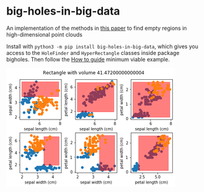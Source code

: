 # big-holes-in-big-data

An implementation of the methods in [this paper](https://arxiv.org/pdf/1704.00683.pdf) to find empty regions in high-dimensional point clouds

Install with `python3 -m pip install big-holes-in-big-data`, which gives you access to the `HoleFinder` and `HyperRectangle` classes inside package bigholes. Then follow the [How to guide](https://pavelkomarov.com/big-holes-in-big-data/how_to_use.html) minimum viable example.

![hole](hole.png)

